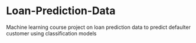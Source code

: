 # Loan-Prediction-Data
Machine learning course project on loan prediction data to predict defaulter customer  using classification models
